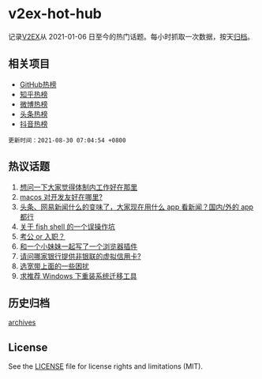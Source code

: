 # v2ex-hot-hub

 记录[V2EX](https://www.v2ex.com/)从 2021-01-06 日至今的热门话题。每小时抓取一次数据，按天[归档](archives)。
 
 ## 相关项目

- [GitHub热榜](https://github.com/lonnyzhang423/github-hot-hub)
- [知乎热榜](https://github.com/lonnyzhang423/zhihu-hot-hub)
- [微博热榜](https://github.com/lonnyzhang423/weibo-hot-hub)
- [头条热榜](https://github.com/lonnyzhang423/toutiao-hot-hub)
- [抖音热榜](https://github.com/lonnyzhang423/douyin-hot-hub)


 `更新时间：2021-08-30 07:04:54 +0800`

## 热议话题

1. [想问一下大家觉得体制内工作好在那里](https://www.v2ex.com/t/798641)
1. [macos 对开发友好在哪里?](https://www.v2ex.com/t/798620)
1. [头条、网易新闻什么的变味了，大家现在用什么 app 看新闻？国内/外的 app 都行](https://www.v2ex.com/t/798636)
1. [关于 fish shell 的一个误操作坑](https://www.v2ex.com/t/798635)
1. [考公 or 入职？](https://www.v2ex.com/t/798669)
1. [和一个小妹妹一起写了一个浏览器插件](https://www.v2ex.com/t/798679)
1. [请问哪家银行提供非银联的虚拟信用卡?](https://www.v2ex.com/t/798656)
1. [选宽带上面的一些困扰](https://www.v2ex.com/t/798675)
1. [求推荐 Windows 下重装系统迁移工具](https://www.v2ex.com/t/798688)

## 历史归档

[archives](archives)

## License

See the [LICENSE](LICENSE) file for license rights and limitations (MIT).
